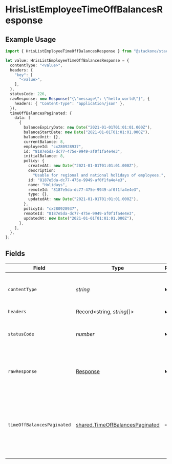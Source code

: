 # HrisListEmployeeTimeOffBalancesResponse

## Example Usage

```typescript
import { HrisListEmployeeTimeOffBalancesResponse } from "@stackone/stackone-client-ts/sdk/models/operations";

let value: HrisListEmployeeTimeOffBalancesResponse = {
  contentType: "<value>",
  headers: {
    "key": [
      "<value>",
    ],
  },
  statusCode: 226,
  rawResponse: new Response("{\"message\": \"hello world\"}", {
    headers: { "Content-Type": "application/json" },
  }),
  timeOffBalancesPaginated: {
    data: [
      {
        balanceExpiryDate: new Date("2021-01-01T01:01:01.000Z"),
        balanceStartDate: new Date("2021-01-01T01:01:01.000Z"),
        balanceUnit: {},
        currentBalance: 8,
        employeeId: "cx280928937",
        id: "8187e5da-dc77-475e-9949-af0f1fa4e4e3",
        initialBalance: 8,
        policy: {
          createdAt: new Date("2021-01-01T01:01:01.000Z"),
          description:
            "Usable for regional and national holidays of employees.",
          id: "8187e5da-dc77-475e-9949-af0f1fa4e4e3",
          name: "Holidays",
          remoteId: "8187e5da-dc77-475e-9949-af0f1fa4e4e3",
          type: {},
          updatedAt: new Date("2021-01-01T01:01:01.000Z"),
        },
        policyId: "cx280928937",
        remoteId: "8187e5da-dc77-475e-9949-af0f1fa4e4e3",
        updatedAt: new Date("2021-01-01T01:01:01.000Z"),
      },
    ],
  },
};
```

## Fields

| Field                                                                                     | Type                                                                                      | Required                                                                                  | Description                                                                               |
| ----------------------------------------------------------------------------------------- | ----------------------------------------------------------------------------------------- | ----------------------------------------------------------------------------------------- | ----------------------------------------------------------------------------------------- |
| `contentType`                                                                             | *string*                                                                                  | :heavy_check_mark:                                                                        | HTTP response content type for this operation                                             |
| `headers`                                                                                 | Record<string, *string*[]>                                                                | :heavy_check_mark:                                                                        | N/A                                                                                       |
| `statusCode`                                                                              | *number*                                                                                  | :heavy_check_mark:                                                                        | HTTP response status code for this operation                                              |
| `rawResponse`                                                                             | [Response](https://developer.mozilla.org/en-US/docs/Web/API/Response)                     | :heavy_check_mark:                                                                        | Raw HTTP response; suitable for custom response parsing                                   |
| `timeOffBalancesPaginated`                                                                | [shared.TimeOffBalancesPaginated](../../../sdk/models/shared/timeoffbalancespaginated.md) | :heavy_minus_sign:                                                                        | The list of time off balances of the employee with the given identifier was retrieved.    |